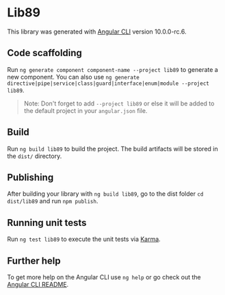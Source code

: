 # Lib89

This library was generated with [Angular CLI](https://github.com/angular/angular-cli) version 10.0.0-rc.6.

## Code scaffolding

Run `ng generate component component-name --project lib89` to generate a new component. You can also use `ng generate directive|pipe|service|class|guard|interface|enum|module --project lib89`.
> Note: Don't forget to add `--project lib89` or else it will be added to the default project in your `angular.json` file. 

## Build

Run `ng build lib89` to build the project. The build artifacts will be stored in the `dist/` directory.

## Publishing

After building your library with `ng build lib89`, go to the dist folder `cd dist/lib89` and run `npm publish`.

## Running unit tests

Run `ng test lib89` to execute the unit tests via [Karma](https://karma-runner.github.io).

## Further help

To get more help on the Angular CLI use `ng help` or go check out the [Angular CLI README](https://github.com/angular/angular-cli/blob/master/README.md).
